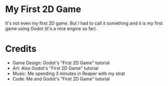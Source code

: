 # My First 2D Game
It's not even my first 2D game. But I had to call it something and it is my first game using Godot (it's a nice engine so far).

# Credits
* Game Design: Godot's "First 2D Game" tutorial
* Art: Also Godot's "First 2D Game" tutorial
* Music: Me spending 3 minutes in Reaper with my strat
* Code: Me and Godot's "First 2D Game" tutorial
